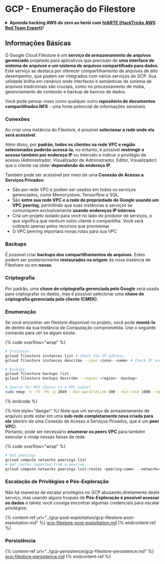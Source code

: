 # GCP - Enumeração do Filestore

<details>

<summary><strong>Aprenda hacking AWS do zero ao herói com</strong> <a href="https://training.hacktricks.xyz/courses/arte"><strong>htARTE (HackTricks AWS Red Team Expert)</strong></a><strong>!</strong></summary>

Outras maneiras de apoiar o HackTricks:

* Se você quiser ver sua **empresa anunciada no HackTricks** ou **baixar o HackTricks em PDF** Verifique os [**PLANOS DE ASSINATURA**](https://github.com/sponsors/carlospolop)!
* Adquira o [**swag oficial PEASS & HackTricks**](https://peass.creator-spring.com)
* Descubra [**A Família PEASS**](https://opensea.io/collection/the-peass-family), nossa coleção exclusiva de [**NFTs**](https://opensea.io/collection/the-peass-family)
* **Junte-se ao** 💬 [**grupo Discord**](https://discord.gg/hRep4RUj7f) ou ao [**grupo telegram**](https://t.me/peass) ou **siga-me** no **Twitter** 🐦 [**@carlospolopm**](https://twitter.com/carlospolopm)**.**
* **Compartilhe seus truques de hacking enviando PRs para o** [**HackTricks**](https://github.com/carlospolop/hacktricks) e [**HackTricks Cloud**](https://github.com/carlospolop/hacktricks-cloud) repositórios do github.

</details>

## Informações Básicas

O Google Cloud Filestore é um **serviço de armazenamento de arquivos gerenciado** projetado para aplicativos que precisam de **uma interface de sistema de arquivos e um sistema de arquivos compartilhado para dados**. Este serviço se destaca por oferecer compartilhamento de arquivos de alto desempenho, que podem ser integrados com vários serviços do GCP. Sua utilidade brilha em cenários onde interfaces e semânticas de sistema de arquivos tradicionais são cruciais, como no processamento de mídia, gerenciamento de conteúdo e backup de bancos de dados.

Você pode pensar nisso como qualquer outro **repositório de documentos compartilhados NFS** - uma fonte potencial de informações sensíveis.

### Conexões

Ao criar uma instância do Filestore, é possível **selecionar a rede onde ela será acessível**.

Além disso, por **padrão, todos os clientes na rede VPC e região selecionadas poderão acessá-la**, no entanto, é possível **restringir o acesso também por endereço IP** ou intervalo e indicar o privilégio de acesso (Administrador, Visualizador de Administrador, Editor, Visualizador) que o cliente vai obter **dependendo do endereço IP**.

Também pode ser acessível por meio de uma **Conexão de Acesso a Serviços Privados:**

* São por rede VPC e podem ser usados em todos os serviços gerenciados, como Memorystore, Tensorflow e SQL.
* São **entre sua rede VPC e a rede de propriedade do Google usando um VPC peering**, permitindo que suas instâncias e serviços se comuniquem exclusivamente **usando endereços IP internos**.
* Cria um projeto isolado para você no lado do produtor de serviços, o que significa que nenhum outro cliente o compartilha. Você será cobrado apenas pelos recursos que provisionar.
* O VPC peering importará novas rotas para sua VPC

### Backups

É possível criar **backups dos compartilhamentos de arquivos**. Estes podem ser posteriormente **restaurados na origem** da nova instância de Fileshare ou em **novas**.

### Criptografia

Por padrão, uma **chave de criptografia gerenciada pelo Google** será usada para criptografar os dados, mas é possível selecionar uma **chave de criptografia gerenciada pelo cliente (CMEK)**.

### Enumeração

Se você encontrar um filestore disponível no projeto, você pode **montá-lo** de dentro da sua Instância de Computação comprometida. Use o seguinte comando para ver se algum existe.

{% code overflow="wrap" %}
```bash
# Instances
gcloud filestore instances list # Check the IP address
gcloud filestore instances describe --zone <zone> <name> # Check IP and access restrictions

# Backups
gcloud filestore backups list
gcloud filestore backups describe --region <region> <backup>

# Search for NFS shares in a VPC subnet
sudo nmap -n -T5 -Pn -p 2049 --min-parallelism 100 --min-rate 1000 --open 10.99.160.2/20
```
{% endcode %}

{% hint style="danger" %}
Note que um serviço de armazenamento de arquivos pode estar em uma **sub-rede completamente nova criada para ele** (dentro de uma Conexão de Acesso a Serviços Privados, que é um **peer VPC**).\
Portanto, pode ser necessário **enumerar os peers VPC** para também executar o nmap nessas faixas de rede.

{% code overflow="wrap" %}
```bash
# Get peerings
gcloud compute networks peerings list
# Get routes imported from a peering
gcloud compute networks peerings list-routes <peering-name> --network=<network-name> --region=<region> --direction=INCOMING
```
### Escalação de Privilégios e Pós-Exploração

Não há maneiras de escalar privilégios no GCP abusando diretamente deste serviço, mas usando alguns truques de **Pós-Exploração é possível acessar os dados** e talvez você consiga encontrar algumas credenciais para escalar privilégios:

{% content-ref url="../gcp-post-exploitation/gcp-filestore-post-exploitation.md" %}
[gcp-filestore-post-exploitation.md](../gcp-post-exploitation/gcp-filestore-post-exploitation.md)
{% endcontent-ref %}

### Persistência

{% content-ref url="../gcp-persistence/gcp-filestore-persistence.md" %}
[gcp-filestore-persistence.md](../gcp-persistence/gcp-filestore-persistence.md)
{% endcontent-ref %}
